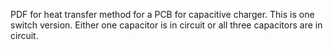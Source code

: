PDF for heat transfer method for a PCB for capacitive charger. This is one switch version. Either one capacitor is in circuit or all three capacitors are in circuit.
